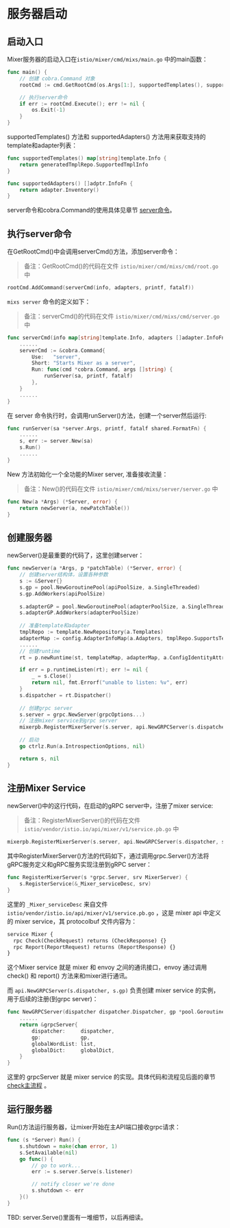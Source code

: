 # 服务器启动

## 启动入口

Mixer服务器的启动入口在`istio/mixer/cmd/mixs/main.go` 中的main函数：

```go
func main() {
    // 创建 cobra.Command 对象
	rootCmd := cmd.GetRootCmd(os.Args[1:], supportedTemplates(), supportedAdapters(), shared.Printf, shared.Fatalf)

    // 执行server命令
	if err := rootCmd.Execute(); err != nil {
		os.Exit(-1)
	}
}
```

supportedTemplates() 方法和 supportedAdapters() 方法用来获取支持的template和adapter列表：

```go
func supportedTemplates() map[string]template.Info {
	return generatedTmplRepo.SupportedTmplInfo
}

func supportedAdapters() []adptr.InfoFn {
	return adapter.Inventory()
}
```

server命令和cobra.Command的使用具体见章节 [server命令](command.md)。

## 执行server命令

在GetRootCmd()中会调用serverCmd()方法，添加server命令：

> 备注：GetRootCmd()的代码在文件 `istio/mixer/cmd/mixs/cmd/root.go` 中

```go
rootCmd.AddCommand(serverCmd(info, adapters, printf, fatalf))
```

 `mixs server` 命令的定义如下：

> 备注：serverCmd()的代码在文件 `istio/mixer/cmd/mixs/cmd/server.go` 中

```go
func serverCmd(info map[string]template.Info, adapters []adapter.InfoFn, printf, fatalf shared.FormatFn) *cobra.Command {
	......
	serverCmd := &cobra.Command{
		Use:   "server",
		Short: "Starts Mixer as a server",
		Run: func(cmd *cobra.Command, args []string) {
			runServer(sa, printf, fatalf)
		},
	}
    ......
}
```

在 server 命令执行时，会调用runServer()方法，创建一个server然后运行:

```go
func runServer(sa *server.Args, printf, fatalf shared.FormatFn) {
	......
	s, err := server.New(sa)
	s.Run()
	......
}
```

New 方法初始化一个全功能的Mixer server, 准备接收流量：

> 备注：New()的代码在文件 `istio/mixer/cmd/mixs/server/server.go` 中

```go
func New(a *Args) (*Server, error) {
	return newServer(a, newPatchTable())
}
```

## 创建服务器

newServer()是最重要的代码了，这里创建server：

```go
func newServer(a *Args, p *patchTable) (*Server, error) {
    // 创建server结构体，设置各种参数
    s := &Server{}
	s.gp = pool.NewGoroutinePool(apiPoolSize, a.SingleThreaded)
	s.gp.AddWorkers(apiPoolSize)
    
    s.adapterGP = pool.NewGoroutinePool(adapterPoolSize, a.SingleThreaded)
	s.adapterGP.AddWorkers(adapterPoolSize)
    
    // 准备template和adapter
    tmplRepo := template.NewRepository(a.Templates)
	adapterMap := config.AdapterInfoMap(a.Adapters, tmplRepo.SupportsTemplate)
    ......
    // 创建runtime
    rt = p.newRuntime(st, templateMap, adapterMap, a.ConfigIdentityAttribute, a.ConfigDefaultNamespace, s.gp, s.adapterGP, a.TracingOptions.TracingEnabled())

	if err = p.runtimeListen(rt); err != nil {
		_ = s.Close()
		return nil, fmt.Errorf("unable to listen: %v", err)
	}
	s.dispatcher = rt.Dispatcher()
    
    // 创建grpc server
    s.server = grpc.NewServer(grpcOptions...)
    // 注册mixer service到grpc server
	mixerpb.RegisterMixerServer(s.server, api.NewGRPCServer(s.dispatcher, s.gp))
    
    // 启动
    go ctrlz.Run(a.IntrospectionOptions, nil)

	return s, nil
}
```

## 注册Mixer Service

newServer()中的这行代码，在启动的gRPC server中，注册了mixer service:

> 备注：RegisterMixerServer()的代码在文件 `istio/vendor/istio.io/api/mixer/v1/service.pb.go` 中

```go
mixerpb.RegisterMixerServer(s.server, api.NewGRPCServer(s.dispatcher, s.gp))
```

其中RegisterMixerServer()方法的代码如下，通过调用grpc.Server()方法将gRPC服务定义和gRPC服务实现注册到gRPC server：

```go
func RegisterMixerServer(s *grpc.Server, srv MixerServer) {
	s.RegisterService(&_Mixer_serviceDesc, srv)
}
```

这里的 `_Mixer_serviceDesc` 来自文件 `istio/vendor/istio.io/api/mixer/v1/service.pb.go` ，这是 mixer api 中定义的 mixer service，其 protocolbuf 文件内容为：

```protobuf
service Mixer {
  rpc Check(CheckRequest) returns (CheckResponse) {}
  rpc Report(ReportRequest) returns (ReportResponse) {}
}
```

这个Mixer service 就是 mixer 和 envoy 之间的通讯接口，envoy 通过调用 check() 和 report() 方法来和mixer进行通讯。

而 `api.NewGRPCServer(s.dispatcher, s.gp)` 负责创建 mixer service 的实例，用于后续的注册(到grpc server)：

```go
func NewGRPCServer(dispatcher dispatcher.Dispatcher, gp *pool.GoroutinePool) mixerpb.MixerServer {
	......
	return &grpcServer{
		dispatcher:     dispatcher,
		gp:             gp,
		globalWordList: list,
		globalDict:     globalDict,
	}
}
```

这里的 grpcServer 就是 mixer service 的实现。具体代码和流程见后面的章节 [check主流程](check.md) 。

## 运行服务器

Run()方法运行服务器，让mixer开始在主API端口接收grpc请求：

```go
func (s *Server) Run() {
	s.shutdown = make(chan error, 1)
	s.SetAvailable(nil)
	go func() {
		// go to work...
		err := s.server.Serve(s.listener)

		// notify closer we're done
		s.shutdown <- err
	}()
}
```

TBD: server.Serve()里面有一堆细节，以后再细读。

